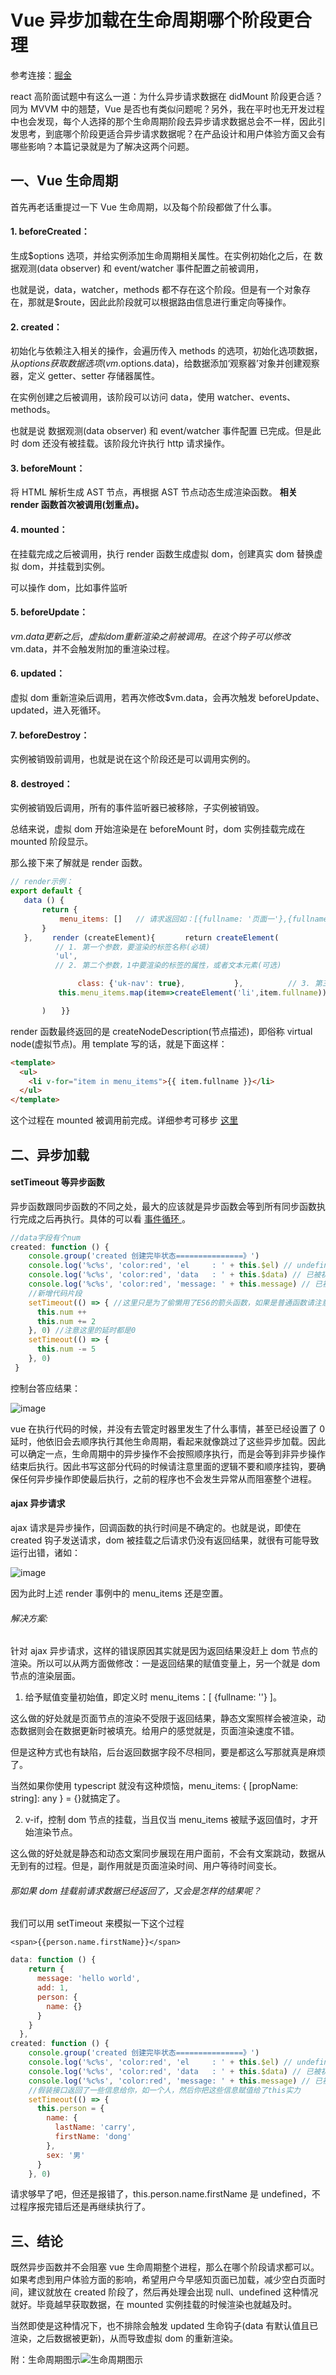 # Vue 异步加载在生命周期哪个阶段更合理

参考连接：[掘金](https://juejin.im/post/5c408be9f265da614f709043)

react 高阶面试题中有这么一道：为什么异步请求数据在 didMount 阶段更合适？同为 MVVM 中的翘楚，Vue 是否也有类似问题呢？另外，我在平时也无开发过程中也会发现，每个人选择的那个生命周期阶段去异步请求数据总会不一样，因此引发思考，到底哪个阶段更适合异步请求数据呢？在产品设计和用户体验方面又会有哪些影响？本篇记录就是为了解决这两个问题。

## 一、Vue 生命周期

首先再老话重提过一下 Vue 生命周期，以及每个阶段都做了什么事。

#### 1. beforeCreated：

生成\$options 选项，并给实例添加生命周期相关属性。在实例初始化之后，在 数据观测(data observer) 和 event/watcher 事件配置之前被调用，

也就是说，data，watcher，methods 都不存在这个阶段。但是有一个对象存在，那就是\$route，因此此阶段就可以根据路由信息进行重定向等操作。

#### 2. created：

初始化与依赖注入相关的操作，会遍历传入 methods 的选项，初始化选项数据，从$options获取数据选项(vm.$options.data)，给数据添加‘观察器’对象并创建观察器，定义 getter、setter 存储器属性。

在实例创建之后被调用，该阶段可以访问 data，使用 watcher、events、methods。

也就是说 数据观测(data observer) 和 event/watcher 事件配置 已完成。但是此时 dom 还没有被挂载。该阶段允许执行 http 请求操作。

#### 3. beforeMount：

将 HTML 解析生成 AST 节点，再根据 AST 节点动态生成渲染函数。
**相关 render 函数首次被调用(划重点)。**

#### 4. mounted：

在挂载完成之后被调用，执行 render 函数生成虚拟 dom，创建真实 dom 替换虚拟 dom，并挂载到实例。

可以操作 dom，比如事件监听

#### 5. beforeUpdate：

$vm.data更新之后，虚拟dom重新渲染之前被调用。在这个钩子可以修改$vm.data，并不会触发附加的重渲染过程。

#### 6. updated：

虚拟 dom 重新渲染后调用，若再次修改\$vm.data，会再次触发 beforeUpdate、updated，进入死循环。

#### 7. beforeDestroy：

实例被销毁前调用，也就是说在这个阶段还是可以调用实例的。

#### 8. destroyed：

实例被销毁后调用，所有的事件监听器已被移除，子实例被销毁。

总结来说，虚拟 dom 开始渲染是在 beforeMount 时，dom 实例挂载完成在 mounted 阶段显示。

那么接下来了解就是 render 函数。

```js
// render示例：
export default {
   data () {
       return {
           menu_items: []   // 请求返回如：[{fullname: '页面一'},{fullname: '页面二'},{fullname: '页面三'},{fullname: '页面四'}]
       }
   }, 　　render (createElement){　　　　return createElement(
          // 1. 第一个参数，要渲染的标签名称(必填)
          'ul',
          // 2. 第二个参数，1中要渲染的标签的属性，或者文本元素(可选)　　　　　　{

               class: {'uk-nav': true},           },          // 3. 第三个参数，1中标签的子元素，详情看官方文档(可选)
　　　　    this.menu_items.map(item=>createElement('li',item.fullname)))

       )　　}}
```

render 函数最终返回的是 createNodeDescription(节点描述)，即俗称 virtual node(虚拟节点)。用 template 写的话，就是下面这样：

```html
<template>
  <ul>
    <li v-for="item in menu_items">{{ item.fullname }}</li>
  </ul>
</template>
```

这个过程在 mounted 被调用前完成。详细参考可移步 [这里](https://juejin.im/post/5be2f0ae6fb9a049fa0f3dd2)

## 二、异步加载

#### setTimeout 等异步函数

异步函数跟同步函数的不同之处，最大的应该就是异步函数会等到所有同步函数执行完成之后再执行。具体的可以看 [事件循环 ](https://juejin.im/post/5bab1ed8e51d450e7428c558)。

```js
//data字段有个num
created: function () {
    console.group('created 创建完毕状态===============》')
    console.log('%c%s', 'color:red', 'el     : ' + this.$el) // undefined
    console.log('%c%s', 'color:red', 'data   : ' + this.$data) // 已被初始化
    console.log('%c%s', 'color:red', 'message: ' + this.message) // 已被初始化
    //新增代码片段
    setTimeout(() => { //这里只是为了偷懒用了ES6的箭头函数，如果是普通函数请注意this指针修改，vue中请不要滥用箭头函数，出了问题找都找不到
      this.num ++
      this.num += 2
    }, 0) //注意这里的延时都是0
    setTimeout(() => {
      this.num -= 5
    }, 0)
 }
```

控制台答应结果：

![image](https://user-gold-cdn.xitu.io/2019/1/19/1686595bd375e2ae?)

vue 在执行代码的时候，并没有去管定时器里发生了什么事情，甚至已经设置了 0 延时，他依旧会去顺序执行其他生命周期，看起来就像跳过了这些异步加载。因此可以确定一点，生命周期中的异步操作不会按照顺序执行，而是会等到非异步操作结束后执行。因此书写这部分代码的时候请注意里面的逻辑不要和顺序挂钩，要确保任何异步操作即使最后执行，之前的程序也不会发生异常从而阻塞整个进程。

#### ajax 异步请求

ajax 请求是异步操作，回调函数的执行时间是不确定的。也就是说，即使在 created 钩子发送请求，dom 被挂载之后请求仍没有返回结果，就很有可能导致运行出错，诸如：

![image](https://user-gold-cdn.xitu.io/2019/1/19/16865575332a611a?imageView2/0/w/1280/h/960/format/webp/ignore-error/1)

因为此时上述 render 事例中的 menu_items 还是空置。

###### 解决方案:

针对 ajax 异步请求，这样的错误原因其实就是因为返回结果没赶上 dom 节点的渲染。所以可以从两方面做修改：一是返回结果的赋值变量上，另一个就是 dom 节点的渲染层面。

1. 给予赋值变量初始值，即定义时 menu_items：[ {fullname: ''} ]。

这么做的好处就是页面节点的渲染不受限于返回结果，静态文案照样会被渲染，动态数据则会在数据更新时被填充。给用户的感觉就是，页面渲染速度不错。

但是这种方式也有缺陷，后台返回数据字段不尽相同，要是都这么写那就真是麻烦了。

当然如果你使用 typescript 就没有这种烦恼，menu_items: { [propName: string]: any } = {}就搞定了。

2. v-if，控制 dom 节点的挂载，当且仅当 menu_items 被赋予返回值时，才开始渲染节点。

这么做的好处就是静态和动态文案同步展现在用户面前，不会有文案跳动，数据从无到有的过程。但是，副作用就是页面渲染时间、用户等待时间变长。

###### 那如果 dom 挂载前请求数据已经返回了，又会是怎样的结果呢？

我们可以用 setTimeout 来模拟一下这个过程

```
<span>{{person.name.firstName}}</span>
```

```js
data: function () {
    return {
      message: 'hello world',
      add: 1,
      person: {
        name: {}
      }
    }
  },
created: function () {
    console.group('created 创建完毕状态===============》')
    console.log('%c%s', 'color:red', 'el     : ' + this.$el) // undefined
    console.log('%c%s', 'color:red', 'data   : ' + this.$data) // 已被初始化
    console.log('%c%s', 'color:red', 'message: ' + this.message) // 已被初始化
    //假装接口返回了一些信息给你，如一个人，然后你把这些信息赋值给了this实力
    setTimeout(() => {
      this.person = {
        name: {
          lastName: 'carry',
          firstName: 'dong'
        },
        sex: '男'
      }
    }, 0)
```

请求够早了吧，但还是报错了，this.person.name.firstName 是 undefined，不过程序报完错后还是再继续执行了。

## 三、结论

既然异步函数并不会阻塞 vue 生命周期整个进程，那么在哪个阶段请求都可以。如果考虑到用户体验方面的影响，希望用户今早感知页面已加载，减少空白页面时间，建议就放在 created 阶段了，然后再处理会出现 null、undefined 这种情况就好。毕竟越早获取数据，在 mounted 实例挂载的时候渲染也就越及时。

当然即使是这种情况下，也不排除会触发 updated 生命钩子(data 有默认值且已渲染，之后数据被更新)，从而导致虚拟 dom 的重新渲染。

附：生命周期图示![生命周期图示](https://cn.vuejs.org/images/lifecycle.png)
